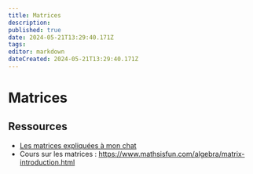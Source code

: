 ```yaml
---
title: Matrices
description: 
published: true
date: 2024-05-21T13:29:40.171Z
tags: 
editor: markdown
dateCreated: 2024-05-21T13:29:40.171Z
---
```


# Matrices

## Ressources

- [Les matrices expliquées à mon chat](https://www.youtube.com/watch?v=q4VwIUe4sK0)
- Cours sur les matrices : <https://www.mathsisfun.com/algebra/matrix-introduction.html>
